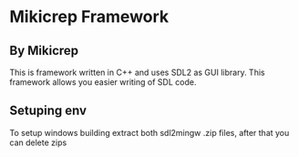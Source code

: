 # Mikicrep Framework
## By Mikicrep

This is framework written in C++ and uses SDL2 as GUI library.
This framework allows you easier writing of SDL code.

## Setuping env
To setup windows building extract both sdl2mingw .zip files, after that you can delete zips